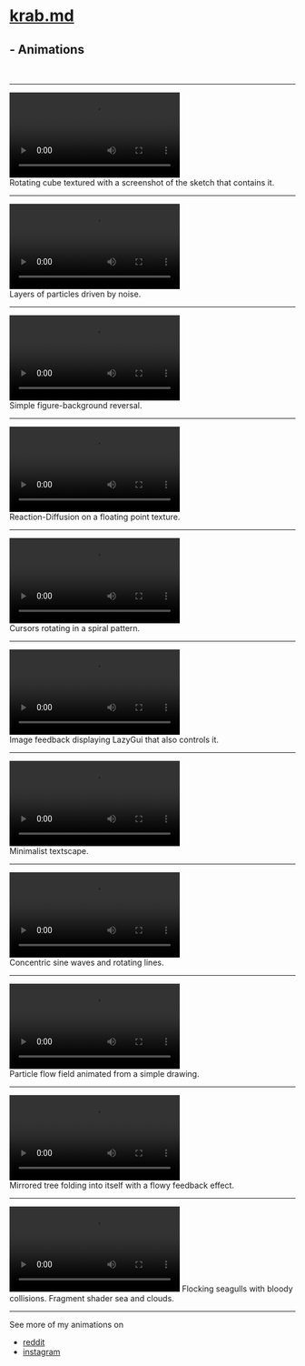 # [krab.md](index.html)
## - Animations
<br>

---
<video controls src="https://i.imgur.com/KkbmpDL.mp4" loop ></video><br>
Rotating cube textured with a screenshot of the sketch that contains it.

---
<video controls src="https://i.imgur.com/soQeCQ5.mp4" ></video><br>
Layers of particles driven by noise.

---
<video controls src="https://i.imgur.com/7HhUs0a.mp4" loop></video><br>
Simple figure-background reversal.

---
<video controls src="https://i.imgur.com/ffupIT1.mp4" ></video><br>
Reaction-Diffusion on a floating point texture.

---
<video controls src="https://i.imgur.com/DRmdVgu.mp4" loop></video><br>
Cursors rotating in a spiral pattern.

---
<video controls src="https://i.imgur.com/vslycgs.mp4" ></video><br>
Image feedback displaying LazyGui that also controls it.

---
<video controls src="https://i.imgur.com/LU1SwXv.mp4" ></video><br>
Minimalist textscape.

---
<video controls src="https://i.imgur.com/G44lkTc.mp4" ></video><br>
Concentric sine waves and rotating lines.

---
<video controls src="https://i.imgur.com/n9rMOE7.mp4" ></video><br>
Particle flow field animated from a simple drawing.

---
<video controls src="https://i.imgur.com/7rMiHJ1.mp4" ></video><br>
Mirrored tree folding into itself with a flowy feedback effect.

---
<video controls src="https://i.imgur.com/5C7unVx.mp4" ></video>
Flocking seagulls with bloody collisions. Fragment shader sea and clouds.

---
See more of my animations on
- [reddit](https://www.reddit.com/user/Simplyfire/submitted/)
- [instagram](https://www.instagram.com/krabcode)

